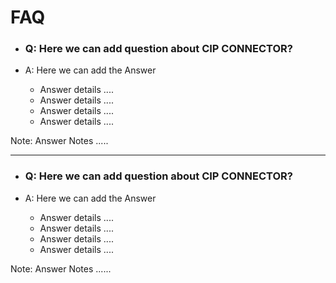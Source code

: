 FAQ
====

  * ### Q: Here we can add question about CIP CONNECTOR?
  * A: Here we can add the Answer

    * Answer details ....
    * Answer details ....
    * Answer details ....
    * Answer details ....

Note: Answer Notes ..... 


- - - - - - - - -

  * ### Q: Here we can add question about CIP CONNECTOR?
  * A: Here we can add the Answer

    * Answer details ....
    * Answer details ....
    * Answer details ....
    * Answer details ....

Note: Answer Notes ......
